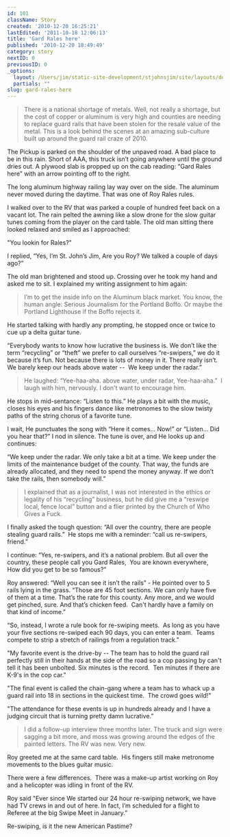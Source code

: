 ```yaml
---
id: 101
className: Story
created: '2010-12-20 16:25:21'
lastEdited: '2011-10-18 12:06:13'
title: 'Gard Rales here'
published: '2010-12-20 18:49:49'
category: story
nextID: 0
previousID: 0
_options:
  layout: /Users/jim/static-site-development/stjohnsjim/site/layouts/default.static.ttml
  partials: ""
slug: gard-rales-here
---
```

<blockquote>
<p>There is a national shortage of metals.  Well, not really a shortage, but the cost of copper or aluminum is very high and counties are needing to replace guard rails that have been stolen for the resale value of the metal.  This is a look behind the scenes at an amazing sub-culture built up around the guard rail craze of 2010.</p>
</blockquote>
<p>The Pickup is parked on the shoulder of the unpaved road.  A bad place to be in this rain.  Short of AAA, this truck isn’t going anywhere until the ground dries out.  A plywood slab is propped up on the cab reading: “Gard Rales here” with an arrow pointing off to the right.</p>
<p>The long aluminum highway railing lay way over on the side.  The aluminum never moved during the daytime.  That was one of Roy Rales rules.</p>
<p>I walked over to the RV that was parked a couple of hundred feet back on a vacant lot.  The rain pelted the awning like a slow drone for the slow guitar tunes coming from the player on the card table.  The old man sitting there looked relaxed and smiled as I approached:</p>
<p>"You lookin for Rales?"</p>
<p>I replied, “Yes, I’m St. John’s Jim, Are you Roy? We talked a couple of days ago?”</p>
<p>The old man brightened and stood up.  Crossing over he took my hand and asked me to sit.  I explained my writing assignment to him again:</p>
<blockquote>
<p>I’m to get the inside info on the Aluminum black market.  You know, the human angle: Serious Journalism for the Portland Boffo.  Or maybe the Portland Lighthouse if the Boffo rejects it.</p>
</blockquote>
<p>He started talking with hardly any prompting, he stopped once or twice to cue up a delta guitar tune.</p>
<p>“Everybody wants to know how lucrative the business is.  We don’t like the term “recycling” or “theft” we prefer to call ourselves “re-swipers,”  we do it because it’s fun.  Not because there is lots of money in it.  There really isn’t.  We barely keep our heads above water --  We keep under the radar.”</p>
<blockquote>
<p>He laughed: “Yee-haa-aha.  above water, under radar, Yee-haa-aha.”  I laugh with him, nervously. I don't want to encourage him.</p>
</blockquote>
<p>He stops in mid-sentance:  “Listen to this.”  He plays a bit with the music, closes his eyes and his fingers dance like metronomes to the slow twisty paths of the string chorus of a favorite tune.</p>
<p>I wait, He punctuates the song with “Here it comes…  Now!” or “Listen…  Did you hear that?”  I nod in silence.  The tune is over, and He looks up and continues:</p>
<p>“We keep under the radar.  We only take a bit at a time.  We keep under the limits of the maintenance budget of the county.  That way, the funds are already allocated, and they need to spend the money anyway.  If we don’t take the rails, then somebody will.”</p>
<blockquote>
<p>I explained that as a journalist, I was not interested in the ethics or legality of his “recycling” business, but he did give me a “reswipe local, fence local” button and a flier printed by the Church of Who Gives a Fuck.</p>
</blockquote>
<p>I finally asked the tough question: “All over the country, there are people stealing guard rails.”  He stops me with a reminder: “call us re-swipers, friend.”</p>
<p>I continue: “Yes, re-swipers, and it’s a national problem.  But all over the country, these people call you Gard Rales,  You are known everywhere,  How did you get to be so famous?”</p>
<p>Roy answered: “Well you can see it isn’t the rails” - He pointed over to 5 rails lying in the grass.  “Those are 45 foot sections.  We can only have five of them at a time.  That’s the rate for this county.  Any more, and we would get pinched, sure.  And that’s chicken feed.  Can't hardly have a family on that kind of income.”</p>
<p>“So, instead, I wrote a rule book for re-swiping meets.  As long as you have your five sections re-swiped each 90 days, you can enter a team.  Teams compete to strip a stretch of railings from a regulation track."</p>
<p>"My favorite event is the drive-by -- The team has to hold the guard rail perfectly still in their hands at the side of the road so a cop passing by can't tell it has been unbolted. Six minutes is the record.  Ten minutes if there are K-9's in the cop car."</p>
<p>"The final event is called the chain-gang where a team has to whack up a guard rail into 18 in sections in the quickest time.  The crowd goes wild!"</p>
<p>"The attendance for these events is up in hundreds already and I have a judging circuit that is turning pretty damn lucrative.”</p>
<blockquote>
<p>I did a follow-up interview three months later.  The truck and sign were sagging a bit more, and moss was growing around the edges of the painted letters.  The RV was new.  Very new.</p>
</blockquote>
<p>Roy greeted me at the same card table.  His fingers still make metronome movements to the blues guitar music.</p>
<p>There were a few differences.  There was a make-up artist working on Roy and a helicopter was idling in front of the RV.</p>
<p>Roy said "Ever since We started our 24 hour re-swiping network, we have had TV crews in and out of here.  In fact, I’m scheduled for a flight to Referee at the big Swipe Meet in January.”</p>
<p>Re-swiping, is it the new American Pastime?</p>